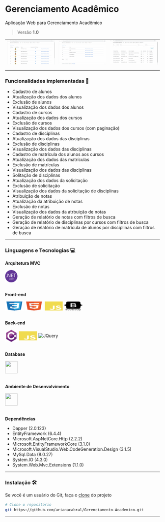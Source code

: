 # Gerenciamento Acadêmico 

Aplicação Web para Gerenciamento Acadêmico
> Versão **1.0** 

| [<img src="src/Demo_Cadastrar_Aluno_Atualizado.gif" width="330px;"/>](src/Demo_Cadastrar_Aluno_Atualizado.gif) | [<img src="src/Demo_Cadastrar_Curso.gif" width="330px;"/>](src/Demo_Cadastrar_Curso.gif) | [<img src="src/Demo_Relatorio_Notas.gif" width="330px;"/>](src/Demo_Relatorio_Notas.gif) |
| :---: | :---: | :---: |

---
### Funcionalidades implementadas 📖

+ Cadastro de alunos
+ Atualização dos dados dos alunos
+ Exclusão de alunos
+ Visualização dos dados dos alunos 
+ Cadastro de cursos
+ Atualização dos dados dos cursos
+ Exclusão de cursos
+ Visualização dos dados dos cursos (com paginação)
+ Cadastro de disciplinas 
+ Atualização dos dados das disciplinas
+ Exclusão de disciplinas
+ Visualização dos dados das disciplinas
+ Cadastro de matrícula dos alunos aos cursos
+ Atualização dos dados das matrículas
+ Exclusão de matrículas
+ Visualização dos dados das disciplinas
+ Solitação de disciplinas
+ Atualização dos dados da solicitação 
+ Exclusão de solicitação 
+ Visualização dos dados da solicitação de disciplinas
+ Atribuição de notas
+ Atualização da atribuição de notas
+ Exclusão de notas
+ Visualização dos dados da atrbuição de notas
+ Geração de relatório de notas com filtros de busca
+ Geração de relatório de disciplinas por cursos com filtros de busca
+ Geração de relatório de matrícula de alunos por disciplinas com filtros de busca

---

### Linguagens e Tecnologias 💻

**Arquitetura MVC** 

<div style="display: inline_block">
   <img align="center" height="40" width="40" src="https://raw.githubusercontent.com/devicons/devicon/master/icons/dotnetcore/dotnetcore-original.svg">
</div>

</br>

**Front-end** 

<div style="display: inline_block">
   <img align="center" alt="CSS" height="30" width="60" src="https://raw.githubusercontent.com/devicons/devicon/master/icons/css3/css3-original.svg">
  <img align="center" alt="HTML" height="30" width="60" src="https://raw.githubusercontent.com/devicons/devicon/master/icons/html5/html5-original.svg">
  <img align="center" alt="Js" height="30" width="60" src="https://raw.githubusercontent.com/devicons/devicon/master/icons/javascript/javascript-plain.svg">
  <img align="center" alt="Bootstrap" height="30" width="60" src="https://raw.githubusercontent.com/devicons/devicon/master/icons/bootstrap/bootstrap-plain-wordmark.svg"> 
</div>

</br>

**Back-end** 

<div style="display: inline_block">
  <img align="center" alt="Csharp" height="40" width="40" src="https://raw.githubusercontent.com/devicons/devicon/master/icons/csharp/csharp-original.svg">
  <img align="center" alt="Js" height="30" width="60" src="https://raw.githubusercontent.com/devicons/devicon/master/icons/javascript/javascript-plain.svg">
  <img align="center" alt="JQuery" height="30" width="40" src="https://avatars.githubusercontent.com/u/70142?s=200&v=4">
</div>

</br>

**Database**

<div style="display: inline_block">
  <a href="https://www.mysql.com/"><img src="https://cdn.jsdelivr.net/gh/devicons/devicon/icons/mysql/mysql-plain.svg" height="40" width="40" /></a>
</div>

</br>

**Ambiente de Desenvolvimento** 

<div style="display: inline_block">
  <a href="https://visualstudio.microsoft.com/"><img src="https://cdn.jsdelivr.net/gh/devicons/devicon/icons/visualstudio/visualstudio-plain.svg" height="40" width="40" /></a>
</div>

</br>

**Dependências**

+ Dapper (2.0.123)
+ EntityFramework (6.4.4)
+ Microsoft.AspNetCore.Http (2.2.2)
+ Microsoft.EntityFrameworkCore (3.1.0)
+ Microsoft.VisualStudio.Web.CodeGeneration.Design (3.1.5)
+ MySql.Data (8.0.27)
+ System.IO (4.3.0)
+ System.Web.Mvc.Extensions (1.1.0)

---

### Instalação 🛠

Se você é um usuário do Git, faça o <a href="https://github.com/arianacabral/Gerenciamento-Academico.git">clone</a> do projeto

```bash
# Clone o repositório
git https://github.com/arianacabral/Gerenciamento-Academico.git
```

---
